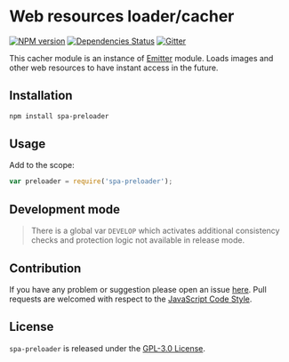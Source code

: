 Web resources loader/cacher
===========================

[![NPM version](https://img.shields.io/npm/v/spa-preloader.svg?style=flat-square)](https://www.npmjs.com/package/spa-preloader)
[![Dependencies Status](https://img.shields.io/david/spasdk/preloader.svg?style=flat-square)](https://david-dm.org/spasdk/preloader)
[![Gitter](https://img.shields.io/badge/gitter-join%20chat-blue.svg?style=flat-square)](https://gitter.im/DarkPark/spasdk)


This cacher module is an instance of [Emitter](https://github.com/cjssdk/emitter) module.
Loads images and other web resources to have instant access in the future.


## Installation ##

```bash
npm install spa-preloader
```


## Usage ##

Add to the scope:

```js
var preloader = require('spa-preloader');
```


## Development mode ##

> There is a global var `DEVELOP` which activates additional consistency checks and protection logic not available in release mode.


## Contribution ##

If you have any problem or suggestion please open an issue [here](https://github.com/spasdk/preloader/issues).
Pull requests are welcomed with respect to the [JavaScript Code Style](https://github.com/DarkPark/jscs).


## License ##

`spa-preloader` is released under the [GPL-3.0 License](http://opensource.org/licenses/GPL-3.0).
